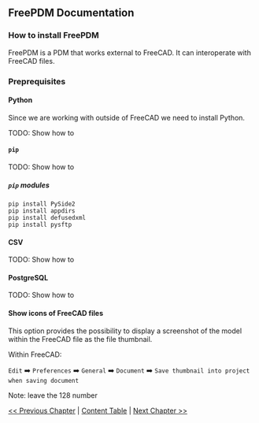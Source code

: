 ## FreePDM Documentation

### How to install FreePDM

FreePDM is a PDM that works external to FreeCAD. It can interoperate with FreeCAD files.

### Preprequisites

#### Python

Since we are working with outside of FreeCAD we need to install Python.

TODO: Show how to

#### `pip`
TODO: Show how to

##### `pip` modules

```shell
pip install PySide2
pip install appdirs
pip install defusedxml
pip install pysftp
```

#### CSV

TODO: Show how to

#### PostgreSQL

TODO: Show how to

#### Show icons of FreeCAD files

This option provides the possibility to display a screenshot of the model within the FreeCAD file as the file thumbnail.  

Within FreeCAD:  

`Edit` ➡️ `Preferences` ➡️ `General` ➡️ `Document` ➡️ `Save thumbnail into project when saving document`  

Note: leave the 128 number

[<< Previous Chapter](README.md) | [Content Table](README.md) | [Next Chapter >>](commands.md)
